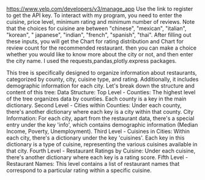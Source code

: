 https://www.yelp.com/developers/v3/manage_app  Use the link to register to get the API key. 
To interact with my program, you need to enter the cuisine, price level, minimum rating and minimum number of reviews. Note that the choices for cuisine are between "chinese", "mexican", "italian", "korean", " japanese", "indian", "french", "spanish", "thai".
After filling out these inputs, you will get the Chart for rating distribution and Chart for review count for the recommended restaurant. then you can make a choice whether you would like to know more about the city or not, and then enter the city name.
I used the requests,pandas,plotly.express packages.

This tree is specifically designed to organize information about restaurants, categorized by county, city, cuisine type, and rating. Additionally, it includes demographic information for each city. Let's break down the structure and content of this tree:
Data Structure:
Top Level - Counties: The highest level of the tree organizes data by counties. Each county is a key in the main dictionary.
Second Level - Cities within Counties: Under each county, there's another dictionary where each key is a city within that county.
City Information: For each city, apart from the restaurant data, there's a special entry under the key 'info', which contains demographic information (Median Income, Poverty, Unemployment).
Third Level - Cuisines in Cities: Within each city, there's a dictionary under the key 'cuisines'. Each key in this dictionary is a type of cuisine, representing the various cuisines available in that city.
Fourth Level - Restaurant Ratings by Cuisine: Under each cuisine, there's another dictionary where each key is a rating score.
Fifth Level - Restaurant Names: This level contains a list of restaurant names that correspond to a particular rating within a specific cuisine.
